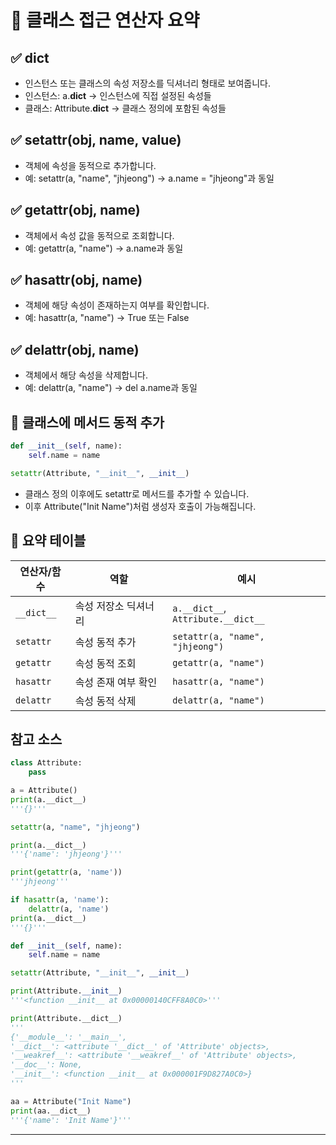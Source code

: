 # 🧠 클래스 접근 연산자 요약

## ✅ __dict__
- 인스턴스 또는 클래스의 속성 저장소를 딕셔너리 형태로 보여줍니다.
- 인스턴스: a.__dict__ → 인스턴스에 직접 설정된 속성들
- 클래스: Attribute.__dict__ → 클래스 정의에 포함된 속성들

## ✅ setattr(obj, name, value)
- 객체에 속성을 동적으로 추가합니다.
- 예: setattr(a, "name", "jhjeong") → a.name = "jhjeong"과 동일

## ✅ getattr(obj, name)
- 객체에서 속성 값을 동적으로 조회합니다.
- 예: getattr(a, "name") → a.name과 동일

## ✅ hasattr(obj, name)
- 객체에 해당 속성이 존재하는지 여부를 확인합니다.
- 예: hasattr(a, "name") → True 또는 False

## ✅ delattr(obj, name)
- 객체에서 해당 속성을 삭제합니다.
- 예: delattr(a, "name") → del a.name과 동일

## 🔧 클래스에 메서드 동적 추가
``` python
def __init__(self, name):
    self.name = name

setattr(Attribute, "__init__", __init__)
```

- 클래스 정의 이후에도 setattr로 메서드를 추가할 수 있습니다.
- 이후 Attribute("Init Name")처럼 생성자 호출이 가능해집니다.

## 📘 요약 테이블
| 연산자/함수     | 역할                                | 예시                                |
|----------------|-------------------------------------|-------------------------------------|
| `__dict__`     | 속성 저장소 딕셔너리                 | `a.__dict__`, `Attribute.__dict__` |
| `setattr`      | 속성 동적 추가                       | `setattr(a, "name", "jhjeong")`     |
| `getattr`      | 속성 동적 조회                       | `getattr(a, "name")`                |
| `hasattr`      | 속성 존재 여부 확인                  | `hasattr(a, "name")`                |
| `delattr`      | 속성 동적 삭제                       | `delattr(a, "name")`                |

## 참고 소스
```python
class Attribute:
    pass

a = Attribute()
print(a.__dict__)
'''{}'''

setattr(a, "name", "jhjeong")

print(a.__dict__)
'''{'name': 'jhjeong'}'''

print(getattr(a, 'name'))
'''jhjeong'''

if hasattr(a, 'name'):
    delattr(a, 'name')
print(a.__dict__)
'''{}'''

def __init__(self, name):
    self.name = name

setattr(Attribute, "__init__", __init__)

print(Attribute.__init__)
'''<function __init__ at 0x00000140CFF8A0C0>'''

print(Attribute.__dict__)
'''
{'__module__': '__main__', 
'__dict__': <attribute '__dict__' of 'Attribute' objects>, 
'__weakref__': <attribute '__weakref__' of 'Attribute' objects>, 
'__doc__': None, 
'__init__': <function __init__ at 0x000001F9D827A0C0>}
'''

aa = Attribute("Init Name")
print(aa.__dict__)
'''{'name': 'Init Name'}'''


```

---
